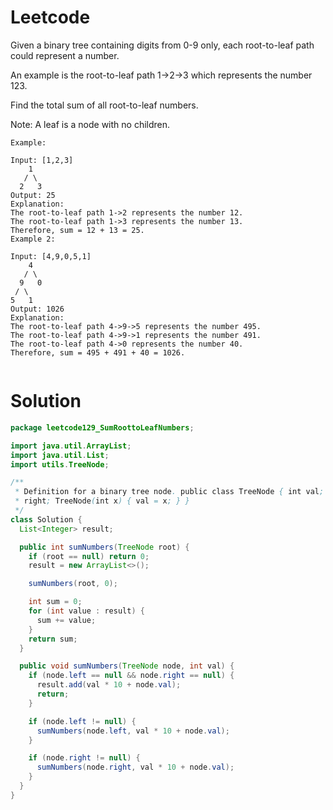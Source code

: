 # Leetcode

Given a binary tree containing digits from 0-9 only, each root-to-leaf path could represent a number.

An example is the root-to-leaf path 1->2->3 which represents the number 123.

Find the total sum of all root-to-leaf numbers.

Note: A leaf is a node with no children.

```
Example:

Input: [1,2,3]
    1
   / \
  2   3
Output: 25
Explanation:
The root-to-leaf path 1->2 represents the number 12.
The root-to-leaf path 1->3 represents the number 13.
Therefore, sum = 12 + 13 = 25.
Example 2:

Input: [4,9,0,5,1]
    4
   / \
  9   0
 / \
5   1
Output: 1026
Explanation:
The root-to-leaf path 4->9->5 represents the number 495.
The root-to-leaf path 4->9->1 represents the number 491.
The root-to-leaf path 4->0 represents the number 40.
Therefore, sum = 495 + 491 + 40 = 1026.


```

# Solution

```java
package leetcode129_SumRoottoLeafNumbers;

import java.util.ArrayList;
import java.util.List;
import utils.TreeNode;

/**
 * Definition for a binary tree node. public class TreeNode { int val; TreeNode left; TreeNode
 * right; TreeNode(int x) { val = x; } }
 */
class Solution {
  List<Integer> result;

  public int sumNumbers(TreeNode root) {
    if (root == null) return 0;
    result = new ArrayList<>();

    sumNumbers(root, 0);

    int sum = 0;
    for (int value : result) {
      sum += value;
    }
    return sum;
  }

  public void sumNumbers(TreeNode node, int val) {
    if (node.left == null && node.right == null) {
      result.add(val * 10 + node.val);
      return;
    }

    if (node.left != null) {
      sumNumbers(node.left, val * 10 + node.val);
    }

    if (node.right != null) {
      sumNumbers(node.right, val * 10 + node.val);
    }
  }
}

```
